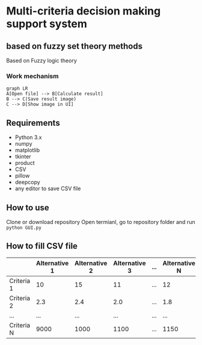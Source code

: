 # Multi-criteria decision making support system
## based on fuzzy set theory methods

Based on Fuzzy logic theory

### Work mechanism

```mermaid
graph LR
A[Open file] --> B[Calculate result]
B --> C(Save result image)
C --> D[Show image in UI]
```

## Requirements
- Python 3.x
- numpy
- matplotlib
- tkinter
- product
- CSV
- pillow
- deepcopy
- any editor to save CSV file

## How to use

Clone or download repository
Open termianl, go to repository folder and run
`python GUI.py`

## How to fill CSV file 

|    | Alternative 1 | Alternative 2 | Alternative 3| ... | Alternative N|  View |
|-|-----------------|-----------------|-----------|-----|--|-
|Criteria 1|  10 | 15 | 11| ... | 12 | U
|Criteria 2| 2.3 | 2.4| 2.0| ... | 1.8 | N
|...|...|...|...|...|...| ...
|Criteria N| 9000| 1000| 1100| ...| 1150| U
